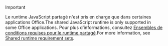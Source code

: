 > [!IMPORTANT]
> <span data-ttu-id="7f941-101">Le runtime JavaScript partagé n'est pris en charge que dans certaines applications Office.</span><span class="sxs-lookup"><span data-stu-id="7f941-101">The shared JavaScript runtime is only supported in some Office applications.</span></span> <span data-ttu-id="7f941-102">Pour plus d’informations, consultez [Ensembles de conditions requises pour le runtime partagé](../reference/requirement-sets/shared-runtime-requirement-sets.md).</span><span class="sxs-lookup"><span data-stu-id="7f941-102">For more information, see [Shared runtime requirement sets](../reference/requirement-sets/shared-runtime-requirement-sets.md).</span></span>
